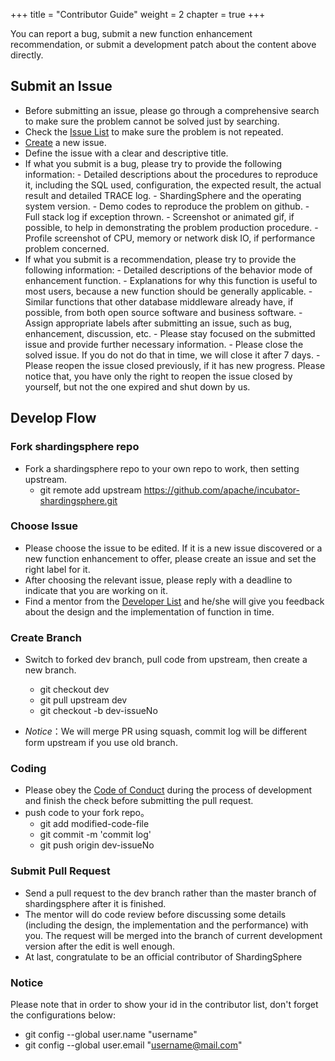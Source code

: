 +++
title = "Contributor Guide"
weight = 2
chapter = true
+++

You can report a bug, submit a new function enhancement recommendation, or submit a development patch about the content above directly.

## Submit an Issue

 - Before submitting an issue, please go through a comprehensive search to make sure the problem cannot be solved just by searching.
 - Check the [Issue List](https://github.com/sharding-sphere/sharding-sphere/issues) to make sure the problem is not repeated.
 - [Create](https://github.com/sharding-sphere/sharding-sphere/issues/new) a new issue.
 - Define the issue with a clear and descriptive title.
 - If what you submit is a bug, please try to provide the following information:
       - Detailed descriptions about the procedures to reproduce it, including the SQL used, configuration, the expected result, the actual result and detailed TRACE log.
       - ShardingSphere and the operating system version.
       - Demo codes to reproduce the problem on github.
       - Full stack log if exception thrown.
       - Screenshot or animated gif, if possible, to help in demonstrating the problem production procedure.
       - Profile screenshot of CPU, memory or network disk IO, if performance problem concerned.
 - If what you submit is a recommendation, please try to provide the following information:
       - Detailed descriptions of the behavior mode of enhancement function.
       - Explanations for why this function is useful to most users, because a new function should be generally applicable.
       - Similar functions that other database middleware already have, if possible, from both open source software and business software.
       - Assign appropriate labels after submitting an issue, such as bug, enhancement, discussion, etc.
       - Please stay focused on the submitted issue and provide further necessary information.
       - Please close the solved issue. If you do not do that in time, we will close it after 7 days.
       - Please reopen the issue closed previously, if it has new progress. Please notice that, you have only the right to reopen the issue closed by yourself, but not the one expired and shut down by us.

## Develop Flow

### Fork shardingsphere repo

 - Fork a shardingsphere repo to your own repo to work, then setting upstream.
    - git remote add upstream https://github.com/apache/incubator-shardingsphere.git

### Choose Issue

 - Please choose the issue to be edited. If it is a new issue discovered or a new function enhancement to offer, please create an issue and set the right label for it.
 - After choosing the relevant issue, please reply with a deadline to indicate that you are working on it.
 - Find a mentor from the [Developer List](http://incubator.apache.org/projects/shardingsphere.html) and he/she will give you feedback about the design and the implementation of function in time.

### Create Branch 

 - Switch to forked dev branch, pull code from upstream, then create a new branch.
   - git checkout dev
   - git pull upstream dev
   - git checkout -b dev-issueNo
   
 - *Notice*：We will merge PR using squash, commit log will be different form upstream if you use old branch.
  
### Coding
  
  - Please obey the [Code of Conduct](/en/contribute/code-conduct/) during the process of development and finish the check before submitting the pull request.
  - push code to your fork repo。
     - git add modified-code-file
     - git commit -m 'commit log'
     - git push origin dev-issueNo
     
### Submit Pull Request
 
 - Send a pull request to the dev branch rather than the master branch of shardingsphere after it is finished.
 - The mentor will do code review before discussing some details (including the design, the implementation and the performance) with you. The request will be merged into the branch of current development version after the edit is well enough.
 - At last, congratulate to be an official contributor of ShardingSphere
 
### Notice 

Please note that in order to show your id in the contributor list, don't forget the configurations below:

- git config --global user.name "username"
- git config --global user.email "username@mail.com"